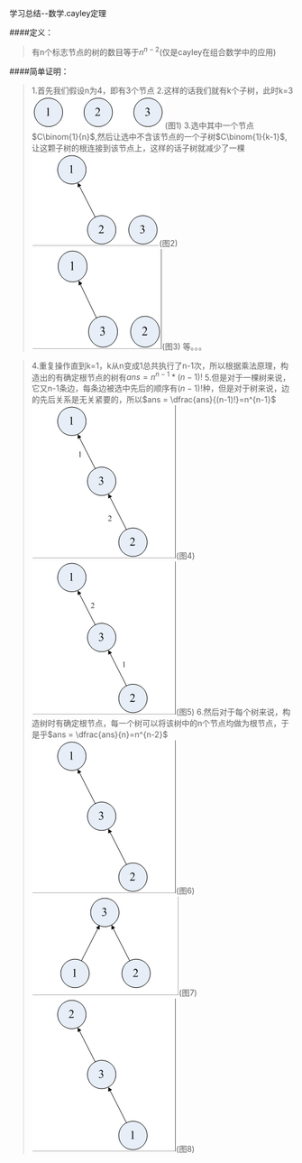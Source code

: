

学习总结--数学.cayley定理

####定义：
> 有n个标志节点的树的数目等于$n^{n-2}$(仅是cayley在组合数学中的应用)

####简单证明：
> 1.首先我们假设n为4，即有3个节点
2.这样的话我们就有k个子树，此时k=3
![Alt text](./1403445443531.png)(图1)
3.选中其中一个节点$C\binom{1}{n}$,然后让选中不含该节点的一个子树$C\binom{1}{k-1}$,让这颗子树的根连接到该节点上，这样的话子树就减少了一棵
![Alt text](./1403445728223.png)(图2)
![Alt text](./1403445743470.png)(图3)
等。。。

> 4.重复操作直到k=1，k从n变成1总共执行了n-1次，所以根据乘法原理，构造出的有确定根节点的树有$ans = n^{n-1}*(n-1)!$
5.但是对于一棵树来说，它又n-1条边，每条边被选中先后的顺序有$(n-1)!$种，但是对于树来说，边的先后关系是无关紧要的，所以$ans = \dfrac{ans}{(n-1)!}=n^{n-1}$
![Alt text](./1403445984608.png)(图4)
![Alt text](./1403446042146.png)(图5)
6.然后对于每个树来说，构造树时有确定根节点，每一个树可以将该树中的n个节点均做为根节点，于是乎$ans = \dfrac{ans}{n}=n^{n-2}$
![Alt text](./1403447308379.png)(图6)
![Alt text](./1403447517175.png)(图7)
![Alt text](./1403447606690.png)(图8)